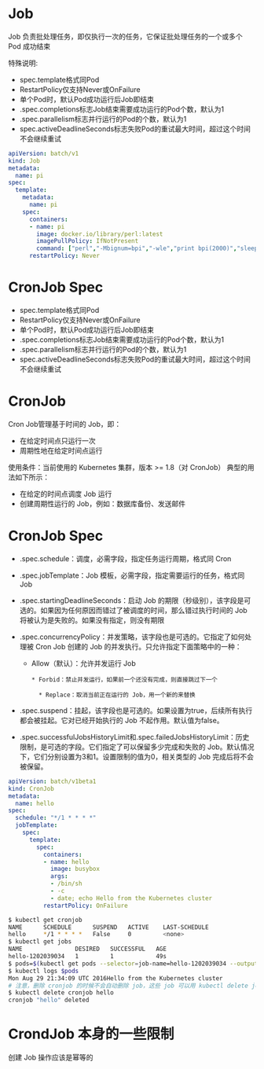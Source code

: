 # Job

Job 负责批处理任务，即仅执行一次的任务，它保证批处理任务的一个或多个 Pod 成功结束

特殊说明:

- spec.template格式同Pod
- RestartPolicy仅支持Never或OnFailure
- 单个Pod时，默认Pod成功运行后Job即结束
- .spec.completions标志Job结束需要成功运行的Pod个数，默认为1
- .spec.parallelism标志并行运行的Pod的个数，默认为1
- spec.activeDeadlineSeconds标志失败Pod的重试最大时间，超过这个时间不会继续重试

```yaml
apiVersion: batch/v1
kind: Job
metadata:  
  name: pi
spec:  
  template:    
    metadata:      
      name: pi    
    spec:      
      containers:      
      - name: pi        
        image: docker.io/library/perl:latest
        imagePullPolicy: IfNotPresent
        command: ["perl","-Mbignum=bpi","-wle","print bpi(2000)","sleep 600s"]      
      restartPolicy: Never
```

# CronJob Spec

- spec.template格式同Pod
- RestartPolicy仅支持Never或OnFailure
- 单个Pod时，默认Pod成功运行后Job即结束
- .spec.completions标志Job结束需要成功运行的Pod个数，默认为1
- .spec.parallelism标志并行运行的Pod的个数，默认为1
- spec.activeDeadlineSeconds标志失败Pod的重试最大时间，超过这个时间不会继续重试

# CronJob

Cron Job管理基于时间的 Job，即：

- 在给定时间点只运行一次
- 周期性地在给定时间点运行

使用条件：当前使用的 Kubernetes 集群，版本 >= 1.8（对 CronJob）
典型的用法如下所示：

- 在给定的时间点调度 Job 运行
- 创建周期性运行的 Job，例如：数据库备份、发送邮件

# CronJob Spec

- .spec.schedule：调度，必需字段，指定任务运行周期，格式同 Cron

- .spec.jobTemplate：Job 模板，必需字段，指定需要运行的任务，格式同 Job

- .spec.startingDeadlineSeconds：启动 Job 的期限（秒级别），该字段是可选的。如果因为任何原因而错过了被调度的时间，那么错过执行时间的 Job 将被认为是失败的。如果没有指定，则没有期限

- .spec.concurrencyPolicy：并发策略，该字段也是可选的。它指定了如何处理被 Cron Job 创建的 Job 的并发执行。只允许指定下面策略中的一种：

  * Allow（默认）：允许并发运行 Job

  		* Forbid：禁止并发运行，如果前一个还没有完成，则直接跳过下一个

          * Replace：取消当前正在运行的 Job，用一个新的来替换

- .spec.suspend：挂起，该字段也是可选的。如果设置为true，后续所有执行都会被挂起。它对已经开始执行的 Job 不起作用。默认值为false。

- .spec.successfulJobsHistoryLimit和.spec.failedJobsHistoryLimit：历史限制，是可选的字段。它们指定了可以保留多少完成和失败的 Job。默认情况下，它们分别设置为3和1。设置限制的值为0，相关类型的 Job 完成后将不会被保留。

```yaml
apiVersion: batch/v1beta1
kind: CronJob
metadata:  
  name: hello
spec:  
  schedule: "*/1 * * * *"  
  jobTemplate:    
    spec:      
      template:        
        spec:
          containers:          
          - name: hello            
            image: busybox            
            args:            
            - /bin/sh            
            - -c            
            - date; echo Hello from the Kubernetes cluster          
          restartPolicy: OnFailure
```

```bash
$ kubectl get cronjob
NAME      SCHEDULE      SUSPEND   ACTIVE    LAST-SCHEDULE
hello     */1 * * * *   False     0         <none>
$ kubectl get jobs
NAME               DESIRED   SUCCESSFUL   AGE
hello-1202039034   1         1            49s
$ pods=$(kubectl get pods --selector=job-name=hello-1202039034 --output=jsonpath={.items..metadata.name})
$ kubectl logs $pods
Mon Aug 29 21:34:09 UTC 2016Hello from the Kubernetes cluster
# 注意，删除 cronjob 的时候不会自动删除 job，这些 job 可以用 kubectl delete job 来删除
$ kubectl delete cronjob hello
cronjob "hello" deleted
```

# CrondJob 本身的一些限制

创建 Job 操作应该是幂等的